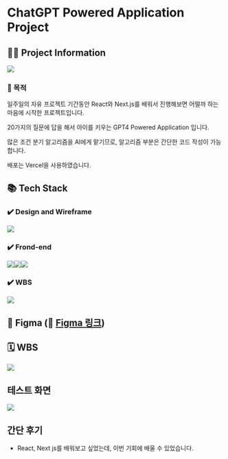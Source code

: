 # ChatGPT Powered Application Project

## 💁‍♂️ Project Information

<a href="https://skrrr.vercel.app"><img src="https://vigorous-summer-9f1.notion.site/image/https%3A%2F%2Fprod-files-secure.s3.us-west-2.amazonaws.com%2Fe356c91b-b91d-4db6-a60d-8969d0bcddb6%2Ff24133c3-2f45-41a1-ab0d-b30cb40d840c%2FLanding_Image.png?table=block&id=0c9112d9-5e0b-4c50-a5ef-75054de2c14e&spaceId=e356c91b-b91d-4db6-a60d-8969d0bcddb6"></a>

### 🎯 목적

일주일의 자유 프로젝트 기간동안 React와 Next.js를 배워서 진행해보면 어떨까 하는 마음에 시작한 프로젝트입니다.

20가지의 질문에 답을 해서 아이를 키우는 GPT4 Powered Application 입니다.

많은 조건 분기 알고리즘을 AI에게 맡기므로, 알고리즘 부분은 간단한 코드 작성이 가능합니다.

배포는 Vercel을 사용하였습니다.

## 📚 Tech Stack

### ✔️ Design and Wireframe
<img src="https://img.shields.io/badge/Figma-F24E1E?style=for-the-badge&logo=Figma&logoColor=white"/>

### ✔️ Frond-end
<img src="https://img.shields.io/badge/React-61DAFB?style=for-the-badge&logo=React&logoColor=black"/><img src="https://img.shields.io/badge/css3-1572B6?style=for-the-badge&logo=css3&logoColor=white"/><img src="https://img.shields.io/badge/Next.js-000000?style=for-the-badge&logo=Next.js&logoColor=white"/>

### ✔️ WBS
<img src="https://img.shields.io/badge/asana-F06A6A?style=for-the-badge&logo=asana&logoColor=white"/>

## 🎨 Figma (🔗 <a href="https://www.figma.com/design/8tgG2wQn0ryBXgiOaLkkmZ/%EC%8A%A4%EA%BB%84-%ED%82%A4%EC%9A%B0%EA%B8%B0?node-id=0-1&t=fwySp9zKTbs9u5Zs-1">Figma 링크</a>)

## 🗓️ WBS
<img src="https://vigorous-summer-9f1.notion.site/image/https%3A%2F%2Fprod-files-secure.s3.us-west-2.amazonaws.com%2Fe356c91b-b91d-4db6-a60d-8969d0bcddb6%2F13a067ad-5f45-469e-ac01-7b7069202ae0%2F%25E1%2584%2589%25E1%2585%25B3%25E1%2584%258F%25E1%2585%25B3%25E1%2584%2585%25E1%2585%25B5%25E1%2586%25AB%25E1%2584%2589%25E1%2585%25A3%25E1%2586%25BA_2024-08-10_%25E1%2584%258B%25E1%2585%25A9%25E1%2584%2592%25E1%2585%25AE_4.16.22.png?table=block&id=2cd829c8-227e-44d0-b478-aff78e038223&spaceId=e356c91b-b91d-4db6-a60d-8969d0bcddb6">

## 테스트 화면
<img src="https://file.notion.so/f/f/e356c91b-b91d-4db6-a60d-8969d0bcddb6/ee466da2-ffb8-4af5-922c-fe1d85f43d6e/ezgif-6-4765046285.gif?table=block&id=6a6fbfd1-b905-472b-99d8-5aeca9ab29f8&spaceId=e356c91b-b91d-4db6-a60d-8969d0bcddb6&expirationTimestamp=1723363200000&signature=UDm8Z-yOHBycdA7FeVMEHPx08ZzK3QKT5vm-sRxKhM4" art="시연 화면입니다. 로딩에 수 초 이내의 시간이 걸릴 수 있습니다.">

## 간단 후기
- React, Next js를 배워보고 싶었는데, 이번 기회에 배울 수 있었습니다.
